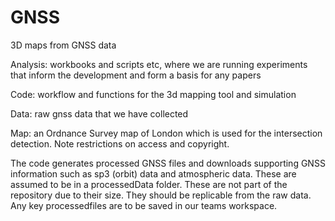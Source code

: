 # GNSS
3D maps from GNSS data

Analysis: workbooks and scripts etc, where we are running experiments that inform the development and form a basis for any papers

Code: workflow and functions for the 3d mapping tool and simulation

Data: raw gnss data that we have collected

Map: an Ordnance Survey map of London which is used for the intersection detection. Note restrictions on access and copyright.

The code generates processed GNSS files and downloads supporting GNSS information such as sp3 (orbit) data and atmospheric data. These are assumed to be in a processedData folder. These are not part of the repository due to their size. They should be replicable from the raw data. Any key processedfiles are to be saved in our teams workspace.
